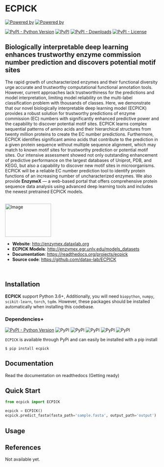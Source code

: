 # ECPICK

[![Powered by ](https://img.shields.io/badge/Powered%20by-DataX%20Lab-orange.svg?style=flat&colorA=555&colorB=b42b2c)](https://www.dataxlab.org)
[![Powered by ](https://img.shields.io/badge/Powered%20by-CPS%20Lab-orange.svg?style=flat&colorA=555&colorB=007580)](https://www.sunmoon.ac.kr)

[![PyPI - Python Version](https://img.shields.io/pypi/pyversions/ecpick)](https://pypi.org/project/ecpick/)
[![PyPI](https://img.shields.io/pypi/v/ecpick?style=flat&colorB=0679BA)](https://pypi.org/project/ecpick/)
[![PyPI - Downloads](https://img.shields.io/pypi/dm/ecpick?label=pypi%20downloads)](https://pypi.org/project/ecpick/)
[![PyPI - License](https://img.shields.io/pypi/l/ecpick)](https://pypi.org/project/ecpick/)

## Biologically interpretable deep learning enhances trustworthy enzyme commission number prediction and discovers potential motif sites

The rapid growth of uncharacterized enzymes and their functional diversity urge
accurate and trustworthy computational functional annotation tools. However,
current approaches lack trustworthiness for the predictions and model interpretation,
limiting model reliability on the multi-label classification problem with thousands
of classes. Here, we demonstrate that our novel biologically interpretable deep
learning model (ECPICK) provides a robust solution for trustworthy predictions
of enzyme commission (EC) numbers with significantly enhanced predictive power
and the capability to discover potential motif sites. ECPICK learns complex
sequential patterns of amino acids and their hierarchical structures from twenty
million proteins to create the EC number predictions. Furthermore, ECPICK identifies
significant amino acids that contribute to the prediction in a given protein sequence
without multiple sequence alignment, which may match to known motif sites for trustworthy
prediction or potential motif sites. Our intensive assessment showed not only outstanding
enhancement of predictive performance on the largest databases of Uniprot, PDB, and KEGG,
but also a capability to discover new motif sites in microorganisms. ECPICK will be a
reliable EC number prediction tool to identify protein functions of an increasing number
of uncharacterized enzymes. We also provide <b>EnzymeX</b> — a web-based portal that offers 
comprehensive protein sequence data analysis using advanced deep learning tools and includes 
the newest pretrained ECPICK models.

</br>
<a href="http://enzymex.dataxlab.org">
  <img width="150" height="108" alt="Image" src="https://github.com/user-attachments/assets/d73bdae6-0319-4b43-a9a2-6960fdcaea8e" />
</a>

- **Website**: http://enzymex.dataxlab.org
- **ECPICK Models**: http://enzymex.egr.unlv.edu/models_datasets
- **Documentation**: https://readthedocs.org/projects/ecpick
- **Source code**: https://github.com/datax-lab/ECPICK
</br>

## Installation

**ECPICK** support Python 3.6+, Additionally, you will need
```biopython```, ```numpy```, ```scikit-learn```, ```torch```, ```tqdm```.
However, these packages should be installed automatically when installing this codebase.

### Dependencies+

[![PyPI - Python Version](https://img.shields.io/pypi/pyversions/ecpick)](https://pypi.org/project/ecpick/)
![PyPI](https://img.shields.io/pypi/v/torch?label=torch)
![PyPI](https://img.shields.io/pypi/v/biopython?label=biopython)
![PyPI](https://img.shields.io/pypi/v/numpy?label=numpy)
![PyPI](https://img.shields.io/pypi/v/scikit-learn?label=scikit-learn)
![PyPI](https://img.shields.io/pypi/v/tqdm?label=tqdm)

```ECPICK``` is available through PyPi and can easily be installed with a pip install

```shell
$ pip install ecpick
```

## Documentation

Read the documentation on readthedocs (Getting ready)

## Quick Start

```python
from ecpick import ECPICK

ecpick = ECPICK()
ecpick.predict_fasta(fasta_path='sample.fasta', output_path='output')
```

## Usage
  
## References

Not available yet.
